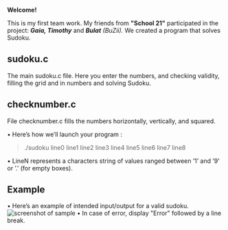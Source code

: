 **Welcome!**

This is my first team work. My friends from **"School 21"** participated in the project: ***Gaia, Timothy*** and ***Bulat*** _(BuZii)._
We created a program that solves Sudoku. 

## sudoku.c
The main sudoku.c file. Here you enter the numbers, and checking validity, filling the grid and in numbers and solving Sudoku. 

## checknumber.c
File checknumber.c fills the numbers horizontally, vertically, and squared. 


• Here’s how we’ll launch your program :
> ./sudoku line0 line1 line2 line3 line4 line5 line6 line7 line8

• LineN represents a characters string of values ranged between ’1’ and ’9’ or ’.’ (for
empty boxes).

## Example
• Here’s an example of intended input/output for a valid sudoku.
![screenshot of sample](https://pp.userapi.com/c831508/v831508634/1cbc1b/ahmdRU7We_k.jpg)
• In case of error, display "Error" followed by a line break. 
